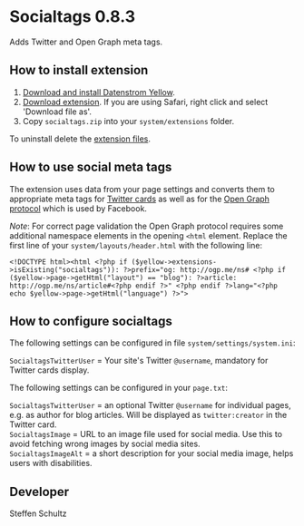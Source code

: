 Socialtags 0.8.3
==========================
Adds Twitter and Open Graph meta tags.

## How to install extension

1. [Download and install Datenstrom Yellow](https://github.com/datenstrom/yellow/).
2. [Download extension](https://github.com/schulle4u/yellow-plugins-schulle4u/raw/master/zip/socialtags.zip). If you are using Safari, right click and select 'Download file as'.
3. Copy `socialtags.zip` into your `system/extensions` folder.

To uninstall delete the [extension files](extension.ini).

## How to use social meta tags

The extension uses data from your page settings and converts them to appropriate meta tags for [Twitter cards](https://developer.twitter.com/en/docs/tweets/optimize-with-cards/overview/abouts-cards) as well as for the [Open Graph protocol](http://ogp.me/) which is used by Facebook. 

*Note*: For correct page validation the Open Graph protocol requires some additional namespace elements in the opening `<html` element. Replace the first line of your `system/layouts/header.html` with the following line: 

    <!DOCTYPE html><html <?php if ($yellow->extensions->isExisting("socialtags")): ?>prefix="og: http://ogp.me/ns# <?php if ($yellow->page->getHtml("layout") == "blog"): ?>article: http://ogp.me/ns/article#<?php endif ?>" <?php endif ?>lang="<?php echo $yellow->page->getHtml("language") ?>">


## How to configure socialtags

The following settings can be configured in file `system/settings/system.ini`:

`SocialtagsTwitterUser` = Your site's Twitter `@username`, mandatory for Twitter cards display. 

The following settings can be configured in your `page.txt`: 

`SocialtagsTwitterUser` = an optional Twitter `@username` for individual pages, e.g. as author for blog articles. Will be displayed as `twitter:creator` in the Twitter card.  
`SocialtagsImage` = URL to an image file used for social media. Use this to avoid fetching wrong images by social media sites.  
`SocialtagsImageAlt` = a short description for your social media image, helps users with disabilities. 

## Developer

Steffen Schultz
